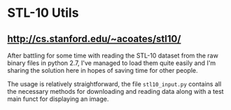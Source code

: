 # STL-10 Utils
## http://cs.stanford.edu/~acoates/stl10/

After battling for some time with reading the STL-10 dataset from the raw binary files in python 2.7, I've managed to load them quite easily and I'm sharing the solution here in hopes of saving time for other people.

The usage is relatively straightforward, the file `stl10_input.py` contains all the necessary methods for downloading and reading data along with a test main funct for displaying an image.
